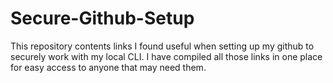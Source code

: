 # Secure-Github-Setup

This repository contents links I found useful when setting up my github to securely work with my local CLI. I have compiled all those links in one place for easy access to anyone that may need them.

